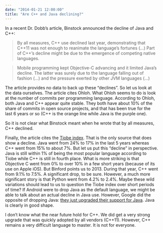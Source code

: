 ```yaml
---
date: "2014-01-21 12:00:00"
title: "Are C++ and Java declining?"
---
```




In a recent Dr. Dobb&rsquo;s article, Binstock announced the decline of Java and C++:

> By all measures, C++ use declined last year, demonstrating that C++11 was not enough to reanimate the language&rsquo;s fortunes (&hellip;) Part of C++&rsquo;s decline might be due to the emergence of competing native languages.

> Mobile programming kept Objective-C advancing and it limited Java&rsquo;s decline. The latter was surely due to the language falling out of fashion (&hellip;) and the pressure exerted by other JVM languages (&hellip;)

The article provides no data to back up these &ldquo;declines&rdquo;. So let us look at the data ourselves. The article cites Ohloh. What Ohloh seems to do is look at the number of commits per programming language. According to Ohloh, both Java and C++ appear quite stable. They both have about 10% of the share of commits in open source projects, and that has been true for the last 6 years or so (C++ is the orange line while Java is the purple one).

So it is not clear what Binstock meant when he wrote that by all measures, C++ declined.

Finally, the article cites the [Tiobe index](http://www.tiobe.com/index.php/content/paperinfo/tpci/index.html). That is the only source that does show a decline. Java went from 24% to 17% in the last 5 years whereas C++ went from 15% to about 7%. But let us put this &ldquo;decline&rdquo; in perspective. Java is still within 1% of being the most popular language according to Tiobe while C++ is still in fourth place. What is more striking is that Objective C went from 0% to over 10% in a few short years (because of its use on Apple iOS).
But Binford points us to 2013. During that year, C++ went from 9.1% to 7.5%. A significant drop, to be sure. However, a much more significant story is that Python went from 4.2% to 2.4%. Maybe these wild variations should lead to us to question the Tiobe index over short periods of time?
If Android were to drop Java as the default language, we might be able to talk about an actual decline in Java use. However, Google did the opposite of dropping Java: [they just upgraded their support for Java](https://en.wikipedia.org/wiki/Dalvik_(software)#Android.27s_ART_virtual_machine). Java is clearly in good shape.

I don&rsquo;t know what the near future hold for C++. We did get a very strong upgrade that was quickly adopted by all vendors (C++11). However, C++ remains a very difficult language to master. It is not for everyone.

